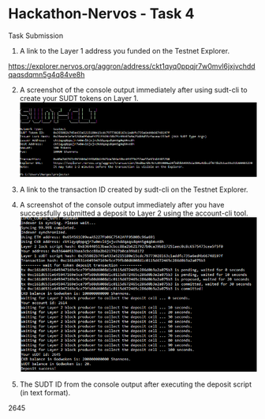 # Hackathon-Nervos - Task 4
Task Submission
1. A link to the Layer 1 address you funded on the Testnet Explorer.

https://explorer.nervos.org/aggron/address/ckt1qyq0ppqjr7w0mvl6jxjvchddqaqsdqmn5g4q84ve8h

2. A screenshot of the console output immediately after using sudt-cli to create your SUDT tokens on Layer 1.
![Token Created](TokenCreated.png "Token created")

3. A link to the transaction ID created by sudt-cli on the Testnet Explorer.

4. A screenshot of the console output immediately after you have successfully submitted a deposit to Layer 2 using the account-cli tool.
![Deposit Submitted](DepositSubmitted.png "Deposit submitted")

5. The SUDT ID from the console output after executing the deposit script (in text format).

2645




